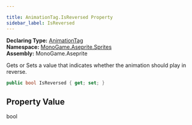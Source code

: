 ```yaml
---

title: AnimationTag.IsReversed Property
sidebar_label: IsReversed
---
```

**Declaring Type:** [AnimationTag](../)  
**Namespace:** [MonoGame.Aseprite.Sprites](../../)  
**Assembly:** MonoGame.Aseprite

Gets or Sets a value that indicates whether the animation should play in reverse.

```csharp
public bool IsReversed { get; set; }
```

## Property Value

bool


